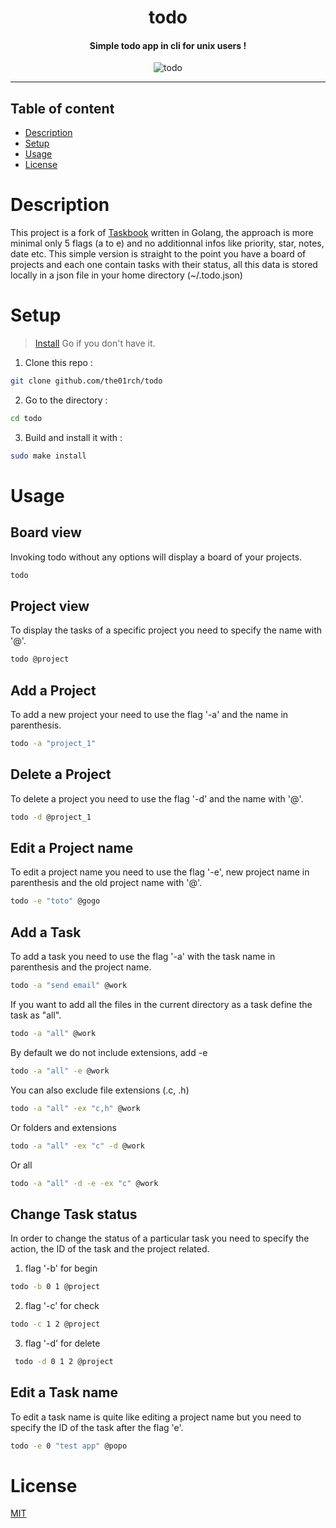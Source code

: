 <h1 align="center">todo</h1>
<h4 align="center">Simple todo app in cli for unix users !</h4>
<div align="center"><img alt="todo" src="data/todo.png"/></div>

---

## Table of content

- [Description](#description)
- [Setup](#setup)
- [Usage](#usage)
- [License](#license)

# Description

This project is a fork of [Taskbook](https://github.com/klaudiosinani/taskbook)
written in Golang, the approach is more minimal only 5 flags (a to e) and no
additionnal infos like priority, star, notes, date etc. This simple version is
straight to the point you have a board of projects and each one contain tasks
with their status, all this data is stored locally in a json file in your
home directory (~/.todo.json)

# Setup

> [Install](https://go.dev/doc/install) Go if you don't have it.

1. Clone this repo : 
```bash 
git clone github.com/the01rch/todo
```
2. Go to the directory : 
```bash 
cd todo 
```
3. Build and install it with : 
```bash
sudo make install
 ```

# Usage

## Board view

Invoking todo without any options will display a board of your projects.

```bash
todo
```

## Project view

To display the tasks of a specific project you need to specify the name with '@'.

```bash
todo @project
```

## Add a Project

To add a new project your need to use the flag '-a' and the name in parenthesis.

```bash
todo -a "project_1"
```

## Delete a Project

To delete a project you need to use the flag '-d' and the name with '@'.

```bash
todo -d @project_1
```

## Edit a Project name

To edit a project name you need to use the flag '-e', new project name in
parenthesis and the old project name with '@'.

```bash
todo -e "toto" @gogo
```

## Add a Task

To add a task you need to use the flag '-a' with the task name in parenthesis
and the project name.

```bash
todo -a "send email" @work
```

If you want to add all the files in the current directory as a task define the task as "all".

```bash
todo -a "all" @work
```

By default we do not include extensions, add -e

```bash
todo -a "all" -e @work
```

You can also exclude file extensions (.c, .h)

```bash
todo -a "all" -ex "c,h" @work
```

Or folders and extensions

```bash
todo -a "all" -ex "c" -d @work
```

Or all

```bash
todo -a "all" -d -e -ex "c" @work
```

## Change Task status

In order to change the status of a particular task you need to specify the
action, the ID of the task and the project related. 

1. flag '-b' for begin

 ```bash
 todo -b 0 1 @project
 ```
2. flag '-c' for check

 ```bash
todo -c 1 2 @project
```
3. flag '-d' for delete

```bash
 todo -d 0 1 2 @project
 ```

## Edit a Task name

To edit a task name is quite like editing a project name but you need 
to specify the ID of the task after the flag 'e'.

```bash
todo -e 0 "test app" @popo
```

# License

[MIT](https://github.com/the01rch/todo/blob/main/LICENSE.md)
